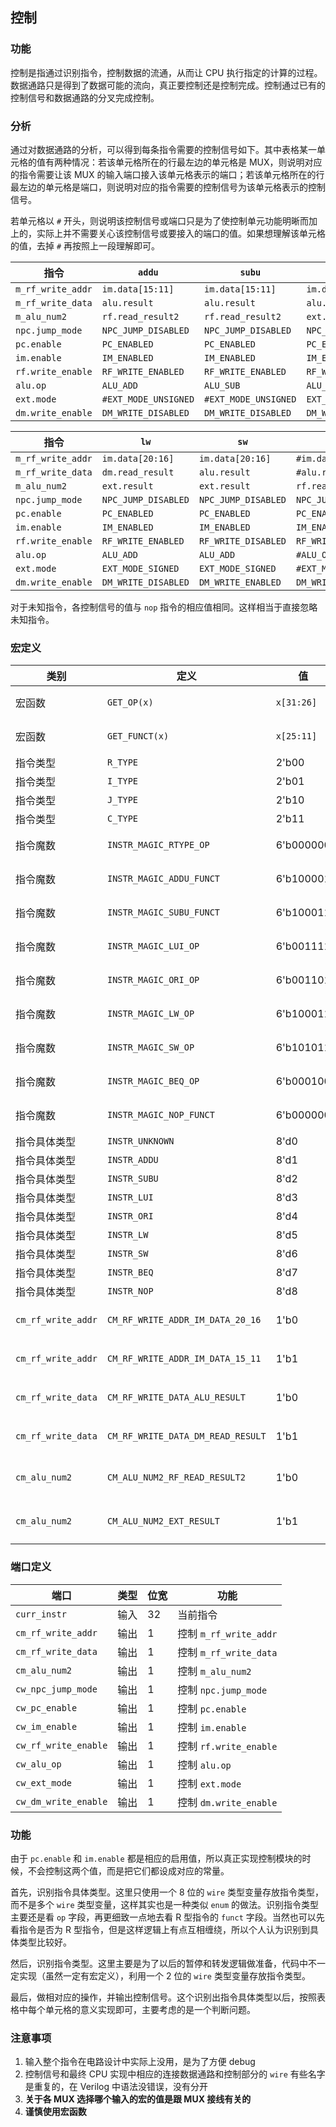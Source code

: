 ## 控制

### 功能

控制是指通过识别指令，控制数据的流通，从而让 CPU 执行指定的计算的过程。数据通路只是得到了数据可能的流向，真正要控制还是控制完成。控制通过已有的控制信号和数据通路的分叉完成控制。

### 分析

通过对数据通路的分析，可以得到每条指令需要的控制信号如下。其中表格某一单元格的值有两种情况：若该单元格所在的行最左边的单元格是 MUX，则说明对应的指令需要让该 MUX 的输入端口接入该单元格表示的端口；若该单元格所在的行最左边的单元格是端口，则说明对应的指令需要的控制信号为该单元格表示的控制信号。

若单元格以 `#` 开头，则说明该控制信号或端口只是为了使控制单元功能明晰而加上的，实际上并不需要关心该控制信号或要接入的端口的值。如果想理解该单元格的值，去掉 `#` 再按照上一段理解即可。

指令 | `addu` | `subu` | `lui` | `ori` 
--- | --- | --- | --- | ---
`m_rf_write_addr` | `im.data[15:11]` | `im.data[15:11]` | `im.data[20:16]` | `im.data[20:16]` 
`m_rf_write_data` | `alu.result` | `alu.result` | `alu.result` | `alu.result` 
`m_alu_num2` | `rf.read_result2` | `rf.read_result2` | `ext.result` | `ext.result` 
`npc.jump_mode` | `NPC_JUMP_DISABLED` | `NPC_JUMP_DISABLED` | `NPC_JUMP_DISABLED` | `NPC_JUMP_DISABLED` 
`pc.enable` | `PC_ENABLED` | `PC_ENABLED` | `PC_ENABLED` | `PC_ENABLED` 
`im.enable` | `IM_ENABLED` | `IM_ENABLED` | `IM_ENABLED` | `IM_ENABLED` 
`rf.write_enable` | `RF_WRITE_ENABLED` | `RF_WRITE_ENABLED` | `RF_WRITE_ENABLED` | `RF_WRITE_ENABLED` 
`alu.op` | `ALU_ADD` | `ALU_SUB` | `ALU_OR` | `ALU_OR` 
`ext.mode` | `#EXT_MODE_UNSIGNED` | `#EXT_MODE_UNSIGNED` | `EXT_MODE_PAD` | `EXT_MODE_UNSIGNED` 
`dm.write_enable` | `DM_WRITE_DISABLED` | `DM_WRITE_DISABLED` | `DM_WRITE_DISABLED` | `DM_WRITE_DISABLED` 

指令 | `lw` | `sw` | `beq` | `nop` 
--- | --- | --- | --- | ---
`m_rf_write_addr` | `im.data[20:16]` | `im.data[20:16]` | `#im.data[20:16]` | `#im.data[20:16]` 
`m_rf_write_data` | `dm.read_result` | `alu.result` | `#alu.result` | `#alu.result` 
`m_alu_num2` | `ext.result` | `ext.result` | `rf.read_result2` | `#rf.read_result2` 
`npc.jump_mode` | `NPC_JUMP_DISABLED` | `NPC_JUMP_DISABLED` | `NPC_JUMP_WHEN_EQUAL` | `NPC_JUMP_DISABLED` 
`pc.enable` | `PC_ENABLED` | `PC_ENABLED` | `PC_ENABLED` | `PC_ENABLED` 
`im.enable` | `IM_ENABLED` | `IM_ENABLED` | `IM_ENABLED` | `IM_ENABLED` 
`rf.write_enable` | `RF_WRITE_ENABLED` | `RF_WRITE_DISABLED` | `RF_WRITE_DISABLED` | `RF_WRITE_DISABLED` 
`alu.op` | `ALU_ADD` | `ALU_ADD` | `#ALU_OR` | `#ALU_OR` 
`ext.mode` | `EXT_MODE_SIGNED` | `EXT_MODE_SIGNED` | `#EXT_MODE_UNSIGNED` | `#EXT_MODE_UNSIGNED` 
`dm.write_enable` | `DM_WRITE_DISABLED` | `DM_WRITE_ENABLED` | `DM_WRITE_DISABLED` | `DM_WRITE_DISABLED` 

对于未知指令，各控制信号的值与 `nop` 指令的相应值相同。这样相当于直接忽略未知指令。


### 宏定义

类别 | 定义 | 值 | 意义
--- | --- | --- | ---
宏函数 | `GET_OP(x)` | `x[31:26]` | 得到指令的 `op` 字段
宏函数 | `GET_FUNCT(x)` | `x[25:11]` | 得到指令的 `funct` 字段
指令类型 | `R_TYPE` | 2'b00 | R 型指令
指令类型 | `I_TYPE` | 2'b01 | I 型指令
指令类型 | `J_TYPE` | 2'b10 | J 型指令
指令类型 | `C_TYPE` | 2'b11 | 协处理器指令
指令魔数 | `INSTR_MAGIC_RTYPE_OP` | 6'b000000 | R 型指令 `op` 字段魔数
指令魔数 | `INSTR_MAGIC_ADDU_FUNCT` | 6'b100001 | `addu` 指令 `funct` 字段魔数
指令魔数 | `INSTR_MAGIC_SUBU_FUNCT` | 6'b100011 | `subu` 指令 `funct` 字段魔数
指令魔数 | `INSTR_MAGIC_LUI_OP` | 6'b001111 | `lui` 指令 `op` 字段魔数
指令魔数 | `INSTR_MAGIC_ORI_OP` | 6'b001101 | `ori` 指令 `op` 字段魔数
指令魔数 | `INSTR_MAGIC_LW_OP` | 6'b100011 | `lw` 指令 `op` 字段魔数
指令魔数 | `INSTR_MAGIC_SW_OP` | 6'b101011 | `sw` 指令 `op` 字段魔数
指令魔数 | `INSTR_MAGIC_BEQ_OP` | 6'b000100 | `beq` 指令 `op` 字段魔数
指令魔数 | `INSTR_MAGIC_NOP_FUNCT` | 6'b000000 | `nop` 指令 `funct` 字段魔数
指令具体类型 | `INSTR_UNKNOWN` | 8'd0 | 未知指令
指令具体类型 | `INSTR_ADDU` | 8'd1 | `addu` 指令
指令具体类型 | `INSTR_SUBU` | 8'd2 | `subu` 指令
指令具体类型 | `INSTR_LUI` | 8'd3 | `lui` 指令
指令具体类型 | `INSTR_ORI` | 8'd4 | `ori` 指令
指令具体类型 | `INSTR_LW` | 8'd5 | `lw` 指令
指令具体类型 | `INSTR_SW` | 8'd6 | `sw` 指令
指令具体类型 | `INSTR_BEQ` | 8'd7 | `beq` 指令
指令具体类型 | `INSTR_NOP` | 8'd8 | `nop` 指令
`cm_rf_write_addr` | `CM_RF_WRITE_ADDR_IM_DATA_20_16` | 1'b0 | `m_rf_write_addr` 输入来源为 `im.data[20:16]` 
`cm_rf_write_addr` | `CM_RF_WRITE_ADDR_IM_DATA_15_11` | 1'b1 | `m_rf_write_addr` 输入来源为 `im.data[15:11]` 
`cm_rf_write_data` | `CM_RF_WRITE_DATA_ALU_RESULT` | 1'b0 | `m_rf_write_data` 输入来源为 `alu.result` 
`cm_rf_write_data` | `CM_RF_WRITE_DATA_DM_READ_RESULT` | 1'b1 | `m_rf_write_data` 输入来源为 `dm.read_result` 
`cm_alu_num2` | `CM_ALU_NUM2_RF_READ_RESULT2` | 1'b0 | `m_alu_num2` 输入来源为 `rf.read_result2` 
`cm_alu_num2` | `CM_ALU_NUM2_EXT_RESULT` | 1'b1 | `m_alu_num2` 输入来源为 `ext.result` 

### 端口定义

端口 | 类型 | 位宽 | 功能
--- | --- | --- | ---
`curr_instr` | 输入 | 32 | 当前指令
`cm_rf_write_addr` | 输出 | 1 | 控制 `m_rf_write_addr` 
`cm_rf_write_data` | 输出 | 1 | 控制 `m_rf_write_data` 
`cm_alu_num2` | 输出 | 1 | 控制 `m_alu_num2` 
`cw_npc_jump_mode` | 输出 | 1 | 控制 `npc.jump_mode`
`cw_pc_enable` | 输出 | 1 | 控制 `pc.enable` 
`cw_im_enable` | 输出 | 1 | 控制 `im.enable` 
`cw_rf_write_enable` | 输出 | 1 | 控制 `rf.write_enable` 
`cw_alu_op` | 输出 | 1 | 控制 `alu.op` 
`cw_ext_mode` | 输出 | 1 | 控制 `ext.mode` 
`cw_dm_write_enable` | 输出 | 1 | 控制 `dm.write_enable` 

### 功能

由于 `pc.enable` 和 `im.enable` 都是相应的启用值，所以真正实现控制模块的时候，不会控制这两个值，而是把它们都设成对应的常量。

首先，识别指令具体类型。这里只使用一个 8 位的 `wire` 类型变量存放指令类型，而不是多个 `wire` 类型变量，这样其实也是一种类似 `enum` 的做法。识别指令类型主要还是看 `op` 字段，再更细致一点地去看 R 型指令的 `funct` 字段。当然也可以先看指令是否为 R 型指令，但是这样逻辑上有点互相缠绕，所以个人认为识别到具体类型比较好。

然后，识别指令类型。这里主要是为了以后的暂停和转发逻辑做准备，代码中不一定实现（虽然一定有宏定义），利用一个 2 位的 `wire` 类型变量存放指令类型。

最后，做相对应的操作，并输出控制信号。这个识别出指令具体类型以后，按照表格中每个单元格的意义实现即可，主要考虑的是一个判断问题。

### 注意事项

1. 输入整个指令在电路设计中实际上没用，是为了方便 debug
2. 控制信号和最终 CPU 实现中相应的连接数据通路和控制部分的 `wire` 有些名字是重复的，在 Verilog 中语法没错误，没有分开
3. **关于各 MUX 选择哪个输入的宏的值是跟 MUX 接线有关的**
4. **谨慎使用宏函数**

